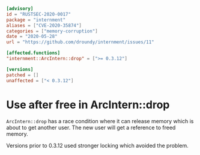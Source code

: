 ```toml
[advisory]
id = "RUSTSEC-2020-0017"
package = "internment"
aliases = ["CVE-2020-35874"]
categories = ["memory-corruption"]
date = "2020-05-28"
url = "https://github.com/droundy/internment/issues/11"

[affected.functions]
"internment::ArcIntern::drop" = [">= 0.3.12"]

[versions]
patched = []
unaffected = ["< 0.3.12"]
```

# Use after free in ArcIntern::drop

`ArcIntern::drop` has a race condition where it can release memory
which is about to get another user. The new user will get a reference
to freed memory.

Versions prior to 0.3.12 used stronger locking which avoided the problem.
